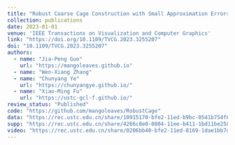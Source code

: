 ```yaml
---
title: "Robust Coarse Cage Construction with Small Approximation Errors"
collection: publications
date: 2023-01-01
venue: 'IEEE Transactions on Visualization and Computer Graphics'
link: "https://doi.org/10.1109/TVCG.2023.3255207"
doi: "10.1109/TVCG.2023.3255207"
authors: 
  - name: "Jia-Peng Guo"
    url: "https://mangoleaves.github.io"
  - name: "Wen-Xiang Zhang"
  - name: "Chunyang Ye"
    url: "https://chunyangye.github.io/"
  - name: "Xiao-Ming Fu"
    url: "https://ustc-gcl-f.github.io/"
review_status: "Published"
code: "https://github.com/mangoleaves/RobustCage"
data: "https://rec.ustc.edu.cn/share/10915170-bfe2-11ed-b9bc-0541b754f650"
supp: "https://rec.ustc.edu.cn/share/4266c8e0-0804-11ee-b411-1bd11be258dc"
video: "https://rec.ustc.edu.cn/share/0206bb40-bfe2-11ed-8169-1dae1bb7dce"
---
```

